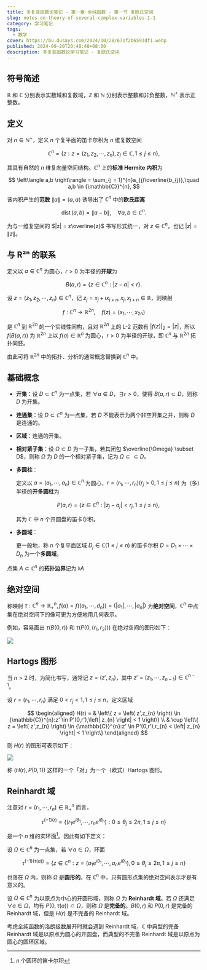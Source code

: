 ```yaml
---
title: 多复变函数论笔记 - 第一章 全纯函数 - 第一节 复欧氏空间
slug: notes-on-theory-of-several-complex-variables-1-1
category: 学习笔记
tags:
  - 数学
cover: https://bu.dusays.com/2024/10/28/671f2b6593df1.webp
published: 2024-09-20T20:48:48+08:00
description: 多复变函数论学习笔记 - 复欧氏空间
---
```


## 符号简述

$\mathbb{R}$ 和 $\mathbb{C}$ 分别表示实数域和复数域，$\mathbb{Z}$ 和 $\mathbb{N}$ 分别表示整数和非负整数，${\mathbb{N}}^{+}$ 表示正整数。

## 定义

对 $n \in {\mathbb{N}}^{+}$，定义 $n$ 个复平面的笛卡尔积为 $n$ 维复数空间

$$
{\mathbb{C}}^{n} = \left\{ z:z = \left( z_{1},z_{2},\cdots,z_{n} \right),z_{j} \in {\mathbb{C}},1 \leq j \leq n \right\},
$$

其具有自然的 $n$ 维复向量空间结构。${\mathbb{C}}^{n}$ 上的**标准 Hermite 内积**为

$$
\left\langle a,b \right\rangle = \sum_{j = 1}^{n}a_{j}\overline{b_{j}},\quad a,b \in {\mathbb{C}}^{n},
$$

该内积产生的**范数** $\left\| a \right\| = \left\langle a,a \right\rangle$ 诱导出了 ${\mathbb{C}}^{n}$ 中的**欧氏距离**

$$
\operatorname{dist}(a,b) = \left\| {a - b} \right\|,\quad\forall a,b \in {\mathbb{C}}^{n}.
$$

为与一维复空间的 $|z| = z\overline{z}$ 书写形式统一，对 $z \in {\mathbb{C}}^{n}$，也记 $|z| = \left\| z \right\|$。

## 与 R²ⁿ 的联系

定义以 $a \in {\mathbb{C}}^{n}$ 为圆心，$r > 0$ 为半径的**开球**为

$$
B(a,r) = \left\{ z \in {\mathbb{C}}^{n}:\left| {z - a} \right| < r \right\}.
$$

设 $z = \left( z_{1},z_{2},\cdots,z_{n} \right) \in {\mathbb{C}}^{n}$，记 $z_{j} = x_{j} + ix_{j + n},x_{j},x_{j + n} \in {\mathbb{R}}$，则映射

$$
f:{\mathbb{C}}^{n} \rightarrow {\mathbb{R}}^{2n},\quad f(z) = \left( x_{1},\cdots,x_{2n} \right)
$$

是 ${\mathbb{C}}^{n}$ 到 ${\mathbb{R}}^{2n}$ 的一个实线性同构，且对 ${\mathbb{R}}^{2n}$ 上的 L-2 范数有 $\left| {f(z)} \right|_{2} = |z|$，所以 $f\left( B(a,r) \right)$ 为 ${\mathbb{R}}^{2n}$ 上以 $f(a) \in {\mathbb{R}}^{n}$ 为圆心，$r > 0$ 为半径的开球，即 ${\mathbb{C}}^{n}$ 与 ${\mathbb{R}}^{2n}$ 拓扑同胚。

由此可将 ${\mathbb{R}}^{2n}$ 中的拓扑、分析的通常概念替换到 ${\mathbb{C}}^{n}$ 中。

## 基础概念

- **开集**：设 $D \subset {\mathbb{C}}^{n}$ 为一点集，若 $\forall a \in D$，$\exists r > 0$，使得 $B(a,r) \subset D$，则称 $D$ 为开集。

- **连通集**：设 $D \subset {\mathbb{C}}^{n}$ 为一点集，若 $D$ 不能表示为两个非空开集之并，则称 $D$ 是连通的。

- **区域**：连通的开集。

- **相对紧子集**：设 $\Omega \subset D$ 为一子集，若其闭包 $\overline{\Omega} \subset D$，则称 $\Omega$ 为 $D$ 的一个相对紧子集，记为 $\Omega \subset \subset D$。

- **多圆柱**：

  定义以 $a = \left( a_{1},\cdots,a_{n} \right) \in {\mathbb{C}}^{n}$ 为圆心，$r = \left( r_{1},\cdots,r_{n} \right)\left( r_{j} > 0,1 \leq j \leq n \right)$ 为（多）半径的**开多圆柱**为

  $$
  P(a,r) = \left\{ z \in {\mathbb{C}}^{n}:\left| {z_{j} - a_{j}} \right| < r_{j},1 \leq j \leq n \right\},
  $$

  其为 $\mathbb{C}$ 中 $n$ 个开圆盘的笛卡尔积。

- **多圆域**：

  更一般地，称 $n$ 个复平面区域 $D_{j} \in {\mathbb{C}}(1 \leq j \leq n)$ 的笛卡尔积 $D = D_{1} \times \cdots \times D_{n}$ 为一个**多圆域**。

点集 $A \subset {\mathbb{C}}^{n}$ 的**拓扑边界**记为 $\mathfrak{b}A$

## 绝对空间

称映射 $\tau:{\mathbb{C}}^{n} \rightarrow {\mathbb{R}}_{+}^{n},f(a) = f\left( \left( a_{1},\cdots,d_{n} \right) \right) = \left( \left| a_{1} \right|,\cdots,\left| a_{n} \right| \right)$ 为**绝对空间**，${\mathbb{C}}^{n}$ 中点集在绝对空间下的像可更为方便地用几何表示。

例如，容易画出 $\tau(B(0,r))$ 和 $\tau(P\left( 0,\left( r_{1},r_{2} \right) \right))$ 在绝对空间的图形如下：

![](https://bu.dusays.com/2024/10/28/671f2b666adb9.webp)

## Hartogs 图形

当 $n > 2$ 时，为简化书写，通常记 $z = \left( z',z_{n} \right)$，其中 $z' = \left( z_{1},\cdots,z_{n - 1} \right) \in {\mathbb{C}}^{n - 1}$。

设 $r = \left( r_{1},\cdots,r_{n} \right)$ 满足 $0 < r_{j} < 1,1 \leq j \leq n$，定义区域

$$
\begin{aligned}
H(r) = & \left\{ z = \left( z',z_{n} \right) \in {\mathbb{C}}^{n}:z' \in P'(0,r'),\left| z_{n} \right| < 1 \right\} \\
 & \cup \left\{ z = \left( z',z_{n} \right) \in {\mathbb{C}}^{n}:z' \in P'(0,r'),r_{n} < \left| z_{n} \right| < 1 \right\}
\end{aligned}
$$

则 $H(r)$ 的图形可表示如下：

![](https://bu.dusays.com/2024/10/28/671f2b64b306f.webp)

称 $\left( H(r),P(0,1) \right)$ 这样的一个「对」为一个（欧式）Hartogs 图形。

## Reinhardt 域

注意对 $r = \left( r_{1},\cdots,r_{n} \right) \in {\mathbb{R}}_{+}^{n}$ 而言，

$$
\tau^{( - 1)(r)} = \left\{ \left( r_{1}e^{i\theta_{1}},\cdots,r_{n}e^{i\theta_{n}} \right):0 \leq \theta_{j} \leq 2\pi,1 \leq j \leq n \right\}
$$

是一个 $n$ 维的实环面[^1]。因此有如下定义：

设 $\Omega \in {\mathbb{C}}^{n}$ 为一点集，若 $\forall a \in \Omega$，环面

$$
\tau^{( - 1)\left( \tau(a) \right)} = \left\{ z \in {\mathbb{C}}^{n}:z = \left( a_{1}e^{i\theta_{1}},\cdots,a_{n}e^{i\theta_{n}} \right),0 \leq \theta_{j} \leq 2\pi,1 \leq j \leq n \right\}
$$

也落在 $\Omega$ 内，则称 $\Omega$ 是**圆形的**。在 ${\mathbb{C}}^{n}$ 中，只有圆形点集的绝对空间表示才是有意义的。

设 $\Omega \in {\mathbb{C}}^{n}$ 为以原点为中心的开圆形域，则称 $\Omega$ 为 **Reinhardt 域**。若 $\Omega$ 还满足 $\forall a \in \Omega$，均有 $P\left( 0,\tau(a) \right) \subset \Omega$，则称 $\Omega$ 是**完备的**。$B(0,r)$ 和 $P(0,r)$ 是完备的 Reinhardt 域，但是 $H(r)$ 是不完备的 Reinhardt 域。

考虑全纯函数的洛朗级数展开时就会遇到 Reinhardt 域，$\mathbb{C}$ 中典型的完备 Reinhardt 域是以原点为圆心的开圆盘，而典型的不完备 Reinhardt 域是以原点为圆心的圆环区域。

[^1]: $n$ 个圆环的笛卡尔积
